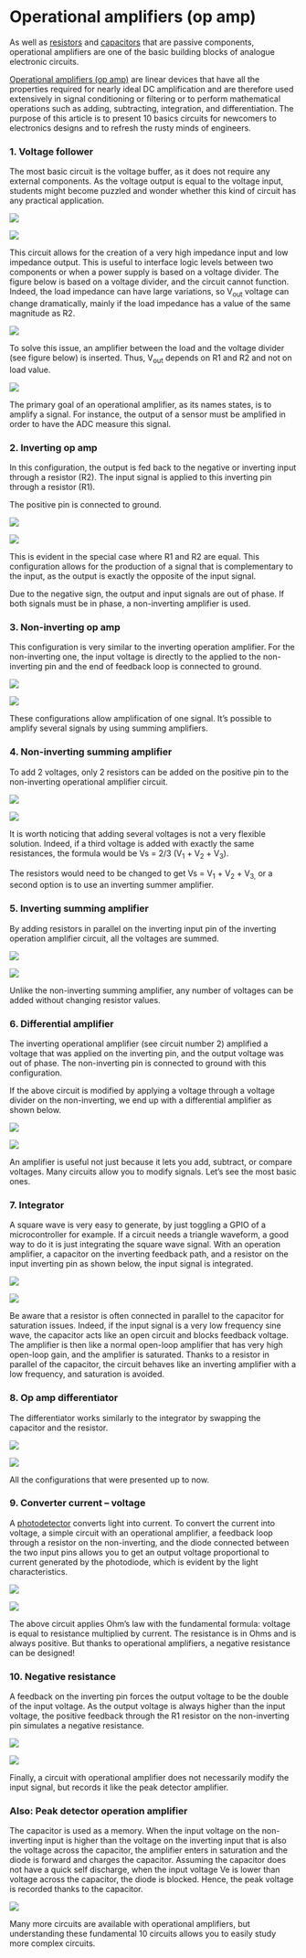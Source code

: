 # Operational amplifiers (op amp)

As well as [resistors](https://www.arrow.com/categories/resistors) and [capacitors](https://www.arrow.com/categories/capacitors) that are passive components, operational amplifiers are one of the basic building blocks of analogue electronic circuits.

[Operational amplifiers (op amp)](https://www.arrow.com/en/categories/amplifiers/amplifiers-and-comparators/op-amps) are linear devices that have all the properties required for nearly ideal DC amplification and are therefore used extensively in signal conditioning or filtering or to perform mathematical operations such as adding, subtracting, integration, and differentiation. The purpose of this article is to present 10 basics circuits for newcomers to electronics designs and to refresh the rusty minds of engineers.

### 1. Voltage follower

The most basic circuit is the voltage buffer, as it does not require any external components. As the voltage output is equal to the voltage input, students might become puzzled and wonder whether this kind of circuit has any practical application.

![](https://static4.arrow.com/-/media/arrow/images/miscellaneous/1/1116-op-amp-fun-image-1.jpg?la=it-it\&h=292\&w=400\&hash=88ED136A71E88D4F9E3FA5D0E8BFBE59)

![](https://static4.arrow.com/-/media/arrow/images/miscellaneous/1/1116-op-amp-fun-image-2.jpg?la=it-it\&hash=748E645A9552D6BAD17424A9A8E1EB23)

This circuit allows for the creation of a very high impedance input and low impedance output. This is useful to interface logic levels between two components or when a power supply is based on a voltage divider. The figure below is based on a voltage divider, and the circuit cannot function. Indeed, the load impedance can have large variations, so V<sub>out</sub> voltage can change dramatically, mainly if the load impedance has a value of the same magnitude as R2.

![](https://static4.arrow.com/-/media/arrow/images/miscellaneous/1/1116-op-amp-fun-image-3.jpg?la=it-it\&hash=E4FCF4EFAC51FCE4F0A24923A8AEDDA2)

To solve this issue, an amplifier between the load and the voltage divider (see figure below) is inserted. Thus, V<sub>out</sub> depends on R1 and R2 and not on load value.

![](https://static4.arrow.com/-/media/arrow/images/miscellaneous/1/1116-op-amp-fun-image-4.jpg?la=it-it\&hash=EC16206A26163A23148C9C6794B4AE66)

The primary goal of an operational amplifier, as its names states, is to amplify a signal. For instance, the output of a sensor must be amplified in order to have the ADC measure this signal.

### 2. Inverting op amp

In this configuration, the output is fed back to the negative or inverting input through a resistor (R2). The input signal is applied to this inverting pin through a resistor (R1).

The positive pin is connected to ground.

![](https://static4.arrow.com/-/media/arrow/images/miscellaneous/1/1116-op-amp-fun-image-5.jpg?la=it-it\&h=239\&w=400\&hash=1846D5A383330663DC8494C78EF2A336)

![](https://static4.arrow.com/-/media/arrow/images/miscellaneous/1/1116-op-amp-fun-image-6.jpg?la=it-it\&hash=01BC58B5C1028B3F112F7F6441C92350)

This is evident in the special case where R1 and R2 are equal. This configuration allows for the production of a signal that is complementary to the input, as the output is exactly the opposite of the input signal.

Due to the negative sign, the output and input signals are out of phase. If both signals must be in phase, a non-inverting amplifier is used.

### 3. Non-inverting op amp

This configuration is very similar to the inverting operation amplifier. For the non-inverting one, the input voltage is directly to the applied to the non-inverting pin and the end of feedback loop is connected to ground.

![](https://static4.arrow.com/-/media/arrow/images/miscellaneous/1/1116-op-amp-fun-image-7.jpg?la=it-it\&h=275\&w=400\&hash=36EF357CDF4DC3486037BB270E2A6609)

![](https://static4.arrow.com/-/media/arrow/images/miscellaneous/1/1116-op-amp-fun-image-8.jpg?la=it-it\&hash=F14DF8C5B8BA87DB49841C465F020E12)

These configurations allow amplification of one signal. It’s possible to amplify several signals by using summing amplifiers.

### 4. Non-inverting summing amplifier

To add 2 voltages, only 2 resistors can be added on the positive pin to the non-inverting operational amplifier circuit.

![](https://static4.arrow.com/-/media/arrow/images/miscellaneous/1/1116-op-amp-fun-image-9.jpg?la=it-it\&h=268\&w=400\&hash=9AF79F2E1171B7BB6D158B8C17D4EE6C)

![](https://static4.arrow.com/-/media/arrow/images/miscellaneous/1/1116-op-amp-fun-image-10.jpg?la=it-it\&hash=7A9D55B0B24712DB0EB67838543B6C74)

It is worth noticing that adding several voltages is not a very flexible solution. Indeed, if a third voltage is added with exactly the same resistances, the formula would be Vs = 2/3 (V<sub>1</sub> + V<sub>2</sub> + V<sub>3</sub>).

The resistors would need to be changed to get Vs = V<sub>1</sub> + V<sub>2</sub> + V<sub>3,</sub> or a second option is to use an inverting summer amplifier.

### 5. Inverting summing amplifier

By adding resistors in parallel on the inverting input pin of the inverting operation amplifier circuit, all the voltages are summed.

![](https://static4.arrow.com/-/media/arrow/images/miscellaneous/1/1116-op-amp-fun-image-11.jpg?la=it-it\&h=318\&w=400\&hash=FA2E138822CDD351AA6196B74A055315)

![](https://static4.arrow.com/-/media/arrow/images/miscellaneous/1/1116-op-amp-fun-image-12.jpg?la=it-it\&hash=EF37A2478C8B661A022EDD5CC04623E2)

Unlike the non-inverting summing amplifier, any number of voltages can be added without changing resistor values.

### 6. Differential amplifier

The inverting operational amplifier (see circuit number 2) amplified a voltage that was applied on the inverting pin, and the output voltage was out of phase. The non-inverting pin is connected to ground with this configuration.

If the above circuit is modified by applying a voltage through a voltage divider on the non-inverting, we end up with a differential amplifier as shown below.

![](https://static4.arrow.com/-/media/arrow/images/miscellaneous/1/1116-op-amp-fun-image-13.jpg?la=it-it\&h=316\&w=400\&hash=FC0CE6876547A56A618BE501A10B996F)

![](https://static4.arrow.com/-/media/arrow/images/miscellaneous/1/1116-op-amp-fun-image-14.jpg?la=it-it\&hash=8CD9F1A4104E2977D6C20009DB2745D9)

An amplifier is useful not just because it lets you add, subtract, or compare voltages. Many circuits allow you to modify signals. Let’s see the most basic ones.

### 7. Integrator

A square wave is very easy to generate, by just toggling a GPIO of a microcontroller for example. If a circuit needs a triangle waveform, a good way to do it is just integrating the square wave signal. With an operation amplifier, a capacitor on the inverting feedback path, and a resistor on the input inverting pin as shown below, the input signal is integrated.

![](https://static4.arrow.com/-/media/arrow/images/miscellaneous/1/1116-op-amp-fun-image-15.jpg?la=it-it\&h=255\&w=400\&hash=69AF0DD8B034B5445F72F41D502034C3)

![](https://static4.arrow.com/-/media/arrow/images/miscellaneous/1/1116-op-amp-fun-image-16.jpg?la=it-it\&hash=36A9D476E75A6E57338CABFCD24B9C38)

Be aware that a resistor is often connected in parallel to the capacitor for saturation issues. Indeed, if the input signal is a very low frequency sine wave, the capacitor acts like an open circuit and blocks feedback voltage. The amplifier is then like a normal open-loop amplifier that has very high open-loop gain, and the amplifier is saturated. Thanks to a resistor in parallel of the capacitor, the circuit behaves like an inverting amplifier with a low frequency, and saturation is avoided.

### 8. Op amp differentiator

The differentiator works similarly to the integrator by swapping the capacitor and the resistor.

![](https://static4.arrow.com/-/media/arrow/images/miscellaneous/1/1116-op-amp-fun-image-17.jpg?la=it-it\&h=266\&w=400\&hash=1E894C6580897668C0F3EF6C719D29B5)

![](https://static4.arrow.com/-/media/arrow/images/miscellaneous/1/1116-op-amp-fun-image-18.jpg?la=it-it\&hash=381DD41EF2E3628ABCA6ADD7D60D055E)

All the configurations that were presented up to now.

### 9. Converter current – voltage

A [photodetector](https://www.arrow.com/en/categories/optoelectronics/photoelement/photodetectors) converts light into current. To convert the current into voltage, a simple circuit with an operational amplifier, a feedback loop through a resistor on the non-inverting, and the diode connected between the two input pins allows you to get an output voltage proportional to current generated by the photodiode, which is evident by the light characteristics.

![](https://static4.arrow.com/-/media/arrow/images/miscellaneous/1/1116-op-amp-fun-image-19.jpg?la=it-it\&h=275\&w=400\&hash=E2C2DE3F9C3E298D4B76F0EC481797EC)

![](https://static4.arrow.com/-/media/arrow/images/miscellaneous/1/1116-op-amp-fun-image-20.jpg?la=it-it\&hash=84B6AB8AA7BFEC218CE918CEF5B29AB1)

The above circuit applies Ohm’s law with the fundamental formula: voltage is equal to resistance multiplied by current. The resistance is in Ohms and is always positive. But thanks to operational amplifiers, a negative resistance can be designed!

### 10. Negative resistance

A feedback on the inverting pin forces the output voltage to be the double of the input voltage. As the output voltage is always higher than the input voltage, the positive feedback through the R1 resistor on the non-inverting pin simulates a negative resistance.

![](https://static4.arrow.com/-/media/arrow/images/miscellaneous/1/1116-op-amp-fun-image-21.jpg?la=it-it\&h=327\&w=400\&hash=D85D53A86109EB11898C6ED0DDFD03BB)

![](https://static4.arrow.com/-/media/arrow/images/miscellaneous/1/1116-op-amp-fun-image-22.jpg?la=it-it\&hash=BA443AB43FDC92B573922FA4123BB691)

Finally, a circuit with operational amplifier does not necessarily modify the input signal, but records it like the peak detector amplifier.

### Also: Peak detector operation amplifier

The capacitor is used as a memory. When the input voltage on the non-inverting input is higher than the voltage on the inverting input that is also the voltage across the capacitor, the amplifier enters in saturation and the diode is forward and charges the capacitor. Assuming the capacitor does not have a quick self discharge, when the input voltage Ve is lower than voltage across the capacitor, the diode is blocked. Hence, the peak voltage is recorded thanks to the capacitor.

![](https://static4.arrow.com/-/media/arrow/images/miscellaneous/1/1116-op-amp-fun-image-23.jpg?la=it-it\&h=229\&w=400\&hash=2F6480A108931285AD186608AC9E58D0)

Many more circuits are available with operational amplifiers, but understanding these fundamental 10 circuits allows you to easily study more complex circuits.



<figure><img src=".gitbook/assets/image.png" alt=""><figcaption></figcaption></figure>
